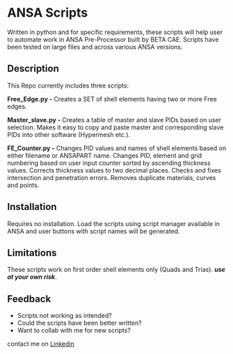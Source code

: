 ANSA Scripts
========
Written in python and for specific requirements, these scripts will help user
to automate work in ANSA Pre-Processor built by BETA CAE. Scripts have been tested
on large files and across various ANSA versions.

## Description
This Repo currently includes three scripts:

**Free_Edge.py -** Creates a SET of shell elements having two or more Free edges.

**Master_slave.py -** Creates a table of master and slave PIDs based on user
selection. Makes it easy to copy and paste master and corresponding slave PIDs
into other software (Hypermesh etc.).

**FE_Counter.py -** Changes PID values and names of shell elements based on
either filename or ANSAPART name. Changes PID, element and grid
numbering based on user input counter sorted by ascending thickness values.
Corrects thickness values to two decimal
places. Checks and fixes intersection and penetration errors. Removes
duplicate materials, curves and points.

## Installation
Requires no installation. Load the scripts using script manager available
in ANSA and user buttons with script names will be generated.

## Limitations
These scripts work on first order shell elements only (Quads and Trias).
***use at your own risk***.

## Feedback
- Scripts not working as intended?
- Could the scripts have been better written?
- Want to collab with me for new scripts?

contact me on [Linkedin](https://www.linkedin.com/in/nikhilbhargav)
